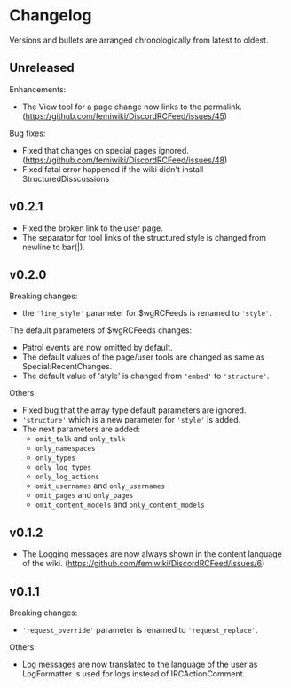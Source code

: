 # Changelog

Versions and bullets are arranged chronologically from latest to oldest.

## Unreleased

Enhancements:

- The View tool for a page change now links to the permalink. (https://github.com/femiwiki/DiscordRCFeed/issues/45)

Bug fixes:

- Fixed that changes on special pages ignored. (https://github.com/femiwiki/DiscordRCFeed/issues/48)
- Fixed fatal error happened if the wiki didn't install StructuredDisscussions

## v0.2.1

- Fixed the broken link to the user page.
- The separator for tool links of the structured style is changed from newline to bar(|).

## v0.2.0

Breaking changes:

- the `'line_style'` parameter for $wgRCFeeds is renamed to `'style'`.

The default parameters of $wgRCFeeds changes:

- Patrol events are now omitted by default.
- The default values of the page/user tools are changed as same as Special:RecentChanges.
- The default value of 'style' is changed from `'embed'` to `'structure'`.

Others:

- Fixed bug that the array type default parameters are ignored.
- `'structure'` which is a new parameter for `'style'` is added.
- The next parameters are added:
  - `omit_talk` and `only_talk`
  - `only_namespaces`
  - `only_types`
  - `only_log_types`
  - `only_log_actions`
  - `omit_usernames` and `only_usernames`
  - `omit_pages` and `only_pages`
  - `omit_content_models` and `only_content_models`

## v0.1.2

- The Logging messages are now always shown in the content language of the wiki. (https://github.com/femiwiki/DiscordRCFeed/issues/6)

## v0.1.1

Breaking changes:

- `'request_override'` parameter is renamed to `'request_replace'`.

Others:

- Log messages are now translated to the language of the user as LogFormatter is used for logs instead of IRCActionComment.
